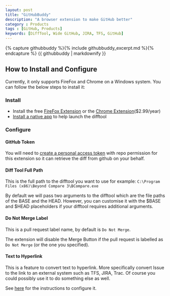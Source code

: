 ```yaml
---
layout: post
title: "GitHubBuddy"
description: "A browser extension to make GitHub better"
category : Products 
tags : [GitHub, Products]
keywords: [DiffTool, Wide GitHub, JIRA, TFS, GitHub]
---
```


{% capture githubbuddy %}{% include githubbuddy_excerpt.md %}{% endcapture %}
{{ githubbuddy | markdownify }}


<!--more-->

## How to Install and Configure

Currently, it only supports FireFox and Chrome on a Windows system. You can follow the below steps to install it:

### Install

- Install the free [FireFox Extension](https://addons.mozilla.org/en-US/firefox/addon/githubbuddy) or the [Chrome Extension](https://chrome.google.com/webstore/detail/githubbuddy/lbnnpglihcnokkjnmidginaihnojkfoo)($2.99/year)
- [Install a native app](https://github.com/Nicologies/GitHubBuddyHost/wiki/Installing-GitHubBuddyHost) to help launch the difftool

### Configure

#### GitHub Token

You will need to [create a personal access token](https://github.com/settings/tokens/new) with repo permission for this extension so it can retrieve the diff from github on your behalf.

#### Diff Tool Full Path

This is the full path to the difftool you want to use for example: `C:\Program Files (x86)\Beyond Compare 3\BCompare.exe`

By default we will pass two arguments to the difftool which are the file paths of the BASE and the HEAD. However, you can customise it with the $BASE and $HEAD placeholders if your difftool requires additional arguments.

#### Do Not Merge Label

This is a pull request label name, by default is `Do Not Merge`.

The extension will disable the Merge Button if the pull request is labelled as `Do Not Merge` (or the one you specified).


#### Text to Hyperlink

This is a feature to convert text to hyperlink. More specifically convert Issue to the link to an external system such as TFS, JIRA, Trac. Of course you could possibly use it to do something else as well.

See [here](https://github.com/Nicologies/GitHubBuddyHost/wiki/Text-to-Link-Configuration) for the instructions to configure it.


